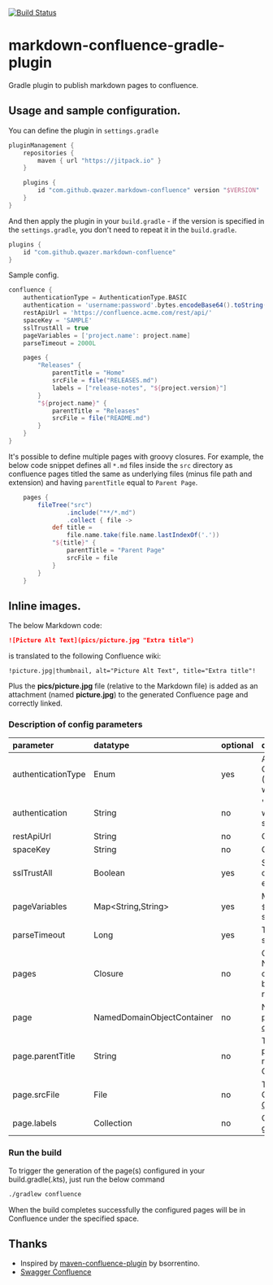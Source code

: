 [![Build Status](https://travis-ci.org/qwazer/markdown-confluence-gradle-plugin.svg?branch=master)](https://travis-ci.org/qwazer/markdown-confluence-gradle-plugin)

# markdown-confluence-gradle-plugin

Gradle plugin to publish markdown pages to confluence. 

## Usage and sample configuration.

You can define the plugin in ``settings.gradle``

```groovy
pluginManagement {
    repositories {
        maven { url "https://jitpack.io" }
    }

    plugins {
        id "com.github.qwazer.markdown-confluence" version "$VERSION"
    }
}
```

And then apply the plugin in your ``build.gradle`` - if the version is specified in the ``settings.gradle``, you don't
need to repeat it in the ``build.gradle``.

```groovy
plugins {
    id "com.github.qwazer.markdown-confluence"
}
```

Sample config. 

```groovy
confluence {
    authenticationType = AuthenticationType.BASIC
    authentication = 'username:password'.bytes.encodeBase64().toString() 
    restApiUrl = 'https://confluence.acme.com/rest/api/'
    spaceKey = 'SAMPLE'
    sslTrustAll = true
    pageVariables = ['project.name': project.name]
    parseTimeout = 2000L

    pages {
        "Releases" {
            parentTitle = "Home"
            srcFile = file("RELEASES.md")
            labels = ["release-notes", "${project.version}"]
        }
        "${project.name}" {
            parentTitle = "Releases"
            srcFile = file("README.md")
        }
    }
}
```

It's possible to define multiple pages with groovy closures.
For example, the below code snippet defines all ``*.md`` files inside the ``src`` directory as confluence pages 
titled the same as underlying files (minus file path and extension) and having ``parentTitle`` equal to ``Parent Page``.

```groovy
    pages {
        fileTree("src")
                .include("**/*.md")
                .collect { file ->
            def title =
                file.name.take(file.name.lastIndexOf('.'))
            "${title}" {
                parentTitle = "Parent Page"
                srcFile = file
            }
        }
    }
```

## Inline images.

The below Markdown code:

```markdown
![Picture Alt Text](pics/picture.jpg "Extra title")
```

is translated to the following Confluence wiki:

```text
!picture.jpg|thumbnail, alt="Picture Alt Text", title="Extra title"!
```

Plus the **pics/picture.jpg** file (relative to the Markdown file) is added as an attachment (named **picture.jpg**)
to the generated Confluence page and correctly linked.


### Description of config parameters


| parameter          | datatype                   | optional | description                                                                                                                                                                                                        |
|:-------------------|:---------------------------|:---------|:-------------------------------------------------------------------------------------------------------------------------------------------------------------------------------------------------------------------|
| authenticationType | Enum                       | yes      | Authentication type to use when calling Confluence APIs, one of: BASIC, PAT (Personal Access Token). Defaults to BASIC when not specified explicitly.                                                              |
| authentication     | String                     | no       | 'user:pass'.bytes.encodeBase64().toString() when `authenticationType` is `BASIC`, or token string when `authenticationType` is `PAT`.                                                                              |
| restApiUrl         | String                     | no       | Confluence REST API URL.                                                                                                                                                                                           |
| spaceKey           | String                     | no       | Confluence space key.                                                                                                                                                                                              |
| sslTrustAll        | Boolean                    | yes      | Setting to ignore self-signed and unknown certificate errors. Useful in some corporate environments.                                                                                                               |
| pageVariables      | Map<String,String>         | yes      | Map of page variables, for example ```${project.name}``` in source file content will substituted by value of variable.                                                                                             |
| parseTimeout       | Long                       | yes      | Timeout parameter for the Markdown serializer.                                                                                                                                                                     |
| pages              | Closure                    | no       | Collection of NamedDomainObjectContainer<Page>. If this collection contains multiple pages, they will be ordered according their parent-child relationship.                                                        |
| page               | NamedDomainObjectContainer | no       | Name of the container is the title of the page. Check [Declaring DSL configuration container](https://docs.gradle.org/current/userguide/implementing_gradle_plugins.html#declaring_a_dsl_configuration_container). |
| page.parentTitle   | String                     | no       | The title of the parent page under which this page should be published. It is used to resolve target page ancestorId in Confluence.                                                                                |
| page.srcFile       | File                       | no       | The Markdown file to be published as Confluence wiki page (can be mixed with [Confluence Wiki Markup](https://confluence.atlassian.com/doc/confluence-wiki-markup-251003035.html)).                                |
| page.labels        | Collection<String>         | no       | Collection of labels to be added to the generated Confluence page.                                                                                                                                                 |



### Run the build

To trigger the generation of the page(s) configured in your build.gradle(.kts), just run the below command 

```bash
./gradlew confluence
```

When the build completes successfully the configured pages will be in Confluence under the specified space.


## Thanks

  * Inspired by [maven-confluence-plugin](https://github.com/bsorrentino/maven-confluence-plugin) by bsorrentino.
  * [Swagger Confluence](https://gitlab.slkdev.net/starlightknight/swagger-confluence)
